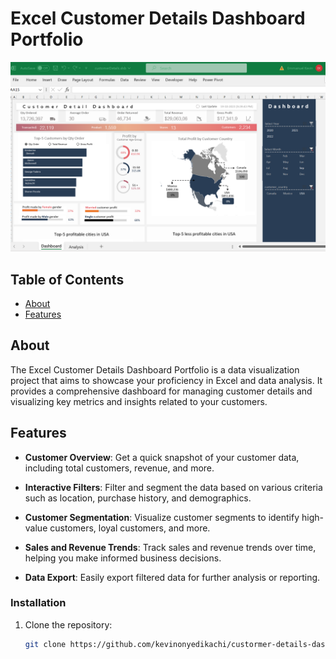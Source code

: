 # Excel Customer Details Dashboard Portfolio

![Dashboard Preview](https://github.com/kevinonyedikachi/custormer-details-dashoboard/blob/main/Custormer%20Detail%20Dashboard.png)

## Table of Contents

- [About](#about)
- [Features](#features)

## About

The Excel Customer Details Dashboard Portfolio is a data visualization project that aims to showcase your proficiency in Excel and data analysis. It provides a comprehensive dashboard for managing customer details and visualizing key metrics and insights related to your customers.

## Features

- **Customer Overview**: Get a quick snapshot of your customer data, including total customers, revenue, and more.

- **Interactive Filters**: Filter and segment the data based on various criteria such as location, purchase history, and demographics.

- **Customer Segmentation**: Visualize customer segments to identify high-value customers, loyal customers, and more.

- **Sales and Revenue Trends**: Track sales and revenue trends over time, helping you make informed business decisions.

- **Data Export**: Easily export filtered data for further analysis or reporting.

### Installation

1. Clone the repository:

   ```bash
   git clone https://github.com/kevinonyedikachi/custormer-details-dashoboard.git


